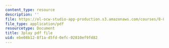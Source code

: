 ```yaml
---
content_type: resource
description: ''
file: https://ol-ocw-studio-app-production.s3.amazonaws.com/courses/8-821-string-theory-and-holographic-duality-fall-2014/ebe08b128f1ad5fd0efc02810ef9fd82_1LEYgS8Wzsk.pdf
file_type: application/pdf
resourcetype: Document
title: 3play pdf file
uid: ebe08b12-8f1a-d5fd-0efc-02810ef9fd82
---
```

